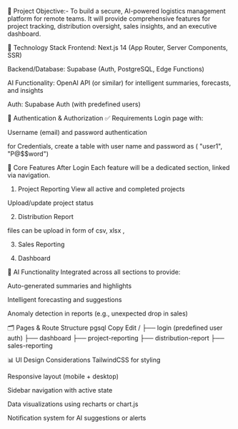 🎯 Project Objective:-
To build a secure, AI-powered logistics management platform for remote teams. It will provide comprehensive features for project tracking, distribution oversight, sales insights, and an executive dashboard.

🧩 Technology Stack
Frontend: Next.js 14 (App Router, Server Components, SSR)

Backend/Database: Supabase (Auth, PostgreSQL, Edge Functions)

AI Functionality: OpenAI API (or similar) for intelligent summaries, forecasts, and insights

Auth: Supabase Auth (with predefined users)



🔐 Authentication & Authorization
✅ Requirements
Login page with:

Username (email) and password authentication

for Credentials, create a table with user name and password as ( "user1", "P@$$word")


🔧 Core Features After Login
Each feature will be a dedicated section, linked via navigation.

1. Project Reporting
View all active and completed projects

Upload/update project status


2. Distribution Report

files can be upload in form of csv, xlsx ,

3. Sales Reporting


4. Dashboard


🧠 AI Functionality
Integrated across all sections to provide:

Auto-generated summaries and highlights

Intelligent forecasting and suggestions

Anomaly detection in reports (e.g., unexpected drop in sales)


🗂️ Pages & Route Structure
pgsql
Copy
Edit
/
├── login (predefined user auth)
├── dashboard
├── project-reporting
├── distribution-report
├── sales-reporting



📊 UI Design Considerations
TailwindCSS for styling

Responsive layout (mobile + desktop)

Sidebar navigation with active state

Data visualizations using recharts or chart.js

Notification system for AI suggestions or alerts